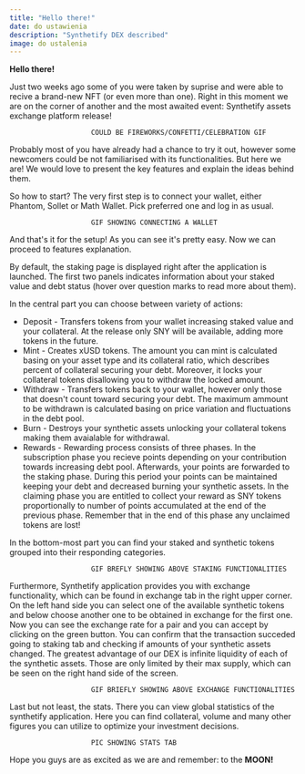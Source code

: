 ```yaml
---
title: "Hello there!"
date: do ustawienia
description: "Synthetify DEX described"
image: do ustalenia
---
```


**Hello there!**

Just two weeks ago some of you were taken by suprise and were able to recive a brand-new NFT (or even more than one). Right in this moment we are on the corner of another and the most awaited event: Synthetify assets exchange platform release! **<confetti and fireworks explosion sounds>**

						COULD BE FIREWORKS/CONFETTI/CELEBRATION GIF
						
Probably most of you have already had a chance to try it out, however some newcomers could be not familiarised with its functionalities. But here we are! We would love to present the key features and explain the ideas behind them.

So how to start? The very first step is to connect your wallet, either Phantom, Sollet or Math Wallet. Pick preferred one and log in as usual.

						GIF SHOWING CONNECTING A WALLET

And that's it for the setup! As you can see it's pretty easy. Now we can proceed to features explanation.

By default, the staking page is displayed right after the application is launched. The first two panels indicates information about your staked value and debt status (hover over question marks to read more about them).

In the central part you can choose between variety of actions:

* Deposit \- Transfers tokens from your wallet increasing staked value and your collateral. At the release only SNY will be available, adding more tokens in the future.
* Mint \- Creates xUSD tokens. The amount you can mint is calculated basing on your asset type and its collateral ratio, which describes percent of collateral securing your debt. Moreover, it locks your collateral tokens disallowing you to withdraw the locked amount.
* Withdraw \- Transfers tokens back to your wallet, however only those that doesn't count toward securing your debt. The maximum ammount to be withdrawn is calculated basing on price variation and fluctuations in the debt pool.
* Burn \- Destroys your synthetic assets unlocking your collateral tokens making them avaialable for withdrawal.
* Rewards \- Rewarding process consists of three phases. In the subscription phase you recieve points depending on your contribution towards increasing debt pool. Afterwards, your points are forwarded to the staking phase. During this period your points can be maintained keeping your debt and decreased burning your synthetic assets. In the claiming phase you are entitled to collect your reward as SNY tokens proportionally to number of points accumulated at the end of the previous phase. Remember that in the end of this phase any unclaimed tokens are lost!

In the bottom-most part you can find your staked and synthetic tokens grouped into their responding categories.

						GIF BREFLY SHOWING ABOVE STAKING FUNCTIONALITIES
				
Furthermore, Synthetify application provides you with exchange functionality, which can be found in exchange tab in the right upper corner.
On the left hand side you can select one of the available synthetic tokens and below choose another one to be obtained in exchange for the first one. Now you can see the exchange rate for a pair and you can accept by clicking on the green button. You can confirm that the transaction succeded going to staking tab and checking if amounts of your synthetic assets changed.
The greatest advantage of our DEX is infinite liquidity of each of the synthetic assets. Those are only limited by their max supply, which can be seen on the right hand side of the screen.

						GIF BRIEFLY SHOWING ABOVE EXCHANGE FUNCTIONALITIES
				
Last but not least, the stats. There you can view global statistics of the synthetify application. Here you can find collateral, volume and many other figures you can utilize to optimize your investment decisions.

						PIC SHOWING STATS TAB
				
Hope you guys are as excited as we are and remember: to the **MOON!**

